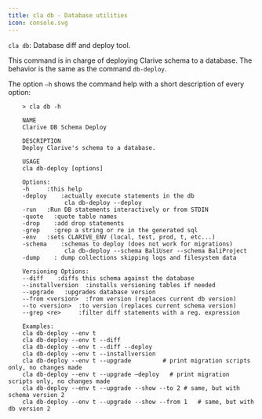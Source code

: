 ```yaml
---
title: cla db - Database utilities
icon: console.svg
---
```


`cla db`: Database diff and deploy tool.

This command is in charge of deploying Clarive schema to a database. The behavior is the same as the command `db-deploy`.

The option `–h` shows the command help with a short description of every option: 

        > cla db -h

        NAME
        Clarive DB Schema Deploy

        DESCRIPTION
        Deploy Clarive's schema to a database.

        USAGE
        cla db-deploy [options]

        Options:
        -h     :this help
        -deploy    :actually execute statements in the db
                    cla db-deploy --deploy
        -run   :Run DB statements interactively or from STDIN
        -quote   :quote table names
        -drop    :add drop statements
        -grep    :grep a string or re in the generated sql
        -env   :sets CLARIVE_ENV (local, test, prod, t, etc...)
        -schema    :schemas to deploy (does not work for migrations)
                    cla db-deploy --schema BaliUser --schema BaliProject
        -dump    : dump collections skipping logs and filesystem data

        Versioning Options:
        --diff    :diffs this schema against the database
        --installversion  :installs versioning tables if needed
        --upgrade   :upgrades database version
        --from <version>  :from version (replaces current db version)
        --to <version>  :to version (replaces current schema version)
        --grep <re>     :filter diff statements with a reg. expression

        Examples:
        cla db-deploy --env t
        cla db-deploy --env t --diff
        cla db-deploy --env t --diff --deploy
        cla db-deploy --env t --installversion
        cla db-deploy --env t --upgrade         # print migration scripts only, no changes made
        cla db-deploy --env t --upgrade –deploy   # print migration scripts only, no changes made
        cla db-deploy --env t --upgrade --show --to 2 # same, but with schema version 2
        cla db-deploy --env t --upgrade --show --from 1   # same, but with db version 2

